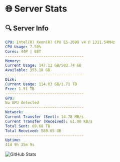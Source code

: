# 🌐 Server Stats
## 🔍 Server Info
```yaml
CPU: Intel(R) Xeon(R) CPU E5-2699 v4 @ 1311.54MHz
CPU Usage: 7.50%
Cores: 44P | 88T
-----------------------------------
Memory:
Current Usage: 147.11 GB/503.74 GB
Available: 353.18 GB
-----------------------------------
Disk:
Current Usage: 114.03 GB/1.71 TB
Free: 1.51 TB
-----------------------------------
GPU:
No GPU detected
-----------------------------------
Network:
Current Transfer (Sent): 14.78 MB/s
Current Transfer (Received): 61.00 KB/s
Total Sent: 69.68 TB
Total Received: 589.65 GB
-----------------------------------
Uptime:
41d 9h 35m 9s
```
![GitHub Stats](https://img.shields.io/badge/Updated-2025-04-18_06:57:58-blue)